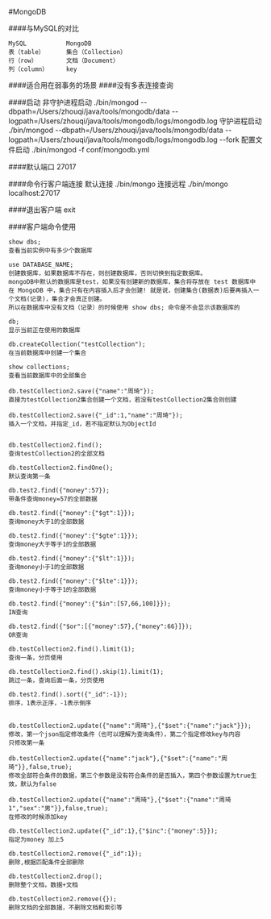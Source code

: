 #MongoDB 

####与MySQL的对比

    MySQL           MongoDB
    表（table）      集合（Collection）
    行（row）        文档（Document）
    列（column）     key


####适合用在弱事务的场景
####没有多表连接查询

####启动
    非守护进程启动
    ./bin/mongod --dbpath=/Users/zhouqi/java/tools/mongodb/data --logpath=/Users/zhouqi/java/tools/mongodb/logs/mongodb.log
    守护进程启动
    ./bin/mongod --dbpath=/Users/zhouqi/java/tools/mongodb/data --logpath=/Users/zhouqi/java/tools/mongodb/logs/mongodb.log --fork
    配置文件启动
    ./bin/mongod -f conf/mongodb.yml
    
####默认端口
    27017
    
####命令行客户端连接
    默认连接
    ./bin/mongo
    连接远程
    ./bin/mongo localhost:27017
    
####退出客户端
    exit
    
####客户端命令使用
    
    show dbs;
    查看当前实例中有多少个数据库
    
    use DATABASE_NAME;
    创建数据库，如果数据库不存在，则创建数据库，否则切换到指定数据库。
    mongoDB中默认的数据库是test，如果没有创建新的数据库，集合将存放在 test 数据库中
    在 MongoDB 中，集合只有在内容插入后才会创建! 就是说，创建集合(数据表)后要再插入一个文档(记录)，集合才会真正创建。
    所以在数据库中没有文档（记录）的时候使用 show dbs; 命令是不会显示该数据库的
    
    db;
    显示当前正在使用的数据库
    
    db.createCollection("testCollection");
    在当前数据库中创建一个集合
    
    show collections;
    查看当前数据库中的全部集合
    
    db.testCollection2.save({"name":"周琦"});
    直接为testCollection2集合创建一个文档，若没有testCollection2集合则创建
    
    db.testCollection2.save({"_id":1,"name":"周琦"});
    插入一个文档，并指定_id，若不指定默认为ObjectId
    
    
    db.testCollection2.find();
    查询testCollection2的全部文档
    
    db.testCollection2.findOne();
    默认查询第一条
    
    db.test2.find({"money":57});
    带条件查询money=57的全部数据
    
    db.test2.find({"money":{"$gt":1}});
    查询money大于1的全部数据
    
    db.test2.find({"money":{"$gte":1}});
    查询money大于等于1的全部数据
    
    db.test2.find({"money":{"$lt":1}});
    查询money小于1的全部数据
    
    db.test2.find({"money":{"$lte":1}});
    查询money小于等于1的全部数据
    
    db.test2.find({"money":{"$in":[57,66,100]}});
    IN查询
    
    db.test2.find({"$or":[{"money":57},{"money":66}]});
    OR查询
    
    db.testCollection2.find().limit(1);
    查询一条，分页使用
    
    db.testCollection2.find().skip(1).limit(1);
    跳过一条，查询后面一条，分页使用
    
    db.test2.find().sort({"_id":-1});
    排序，1表示正序，-1表示倒序
    
    
    db.testCollection2.update({"name":"周琦"},{"$set":{"name":"jack"}});
    修改，第一个json指定修改条件（也可以理解为查询条件），第二个指定修改key与内容
    只修改第一条
    
    db.testCollection2.update({"name":"jack"},{"$set":{"name":"周琦"}},false,true);
    修改全部符合条件的数据，第三个参数是没有符合条件的是否插入，第四个参数设置为true生效，默认为false
    
    db.testCollection2.update({"name":"周琦"},{"$set":{"name":"周琦1","sex":"男"}},false,true);
    在修改的时候添加key
    
    db.testCollection2.update({"_id":1},{"$inc":{"money":5}});
    指定为money 加上5
    
    db.testCollection2.remove({"_id":1});
    删除,根据匹配条件全部删除
    
    db.testCollection2.drop();
    删除整个文档，数据+文档
    
    db.testCollection2.remove({});
    删除文档的全部数据，不删除文档和索引等
    
    
    
    
    